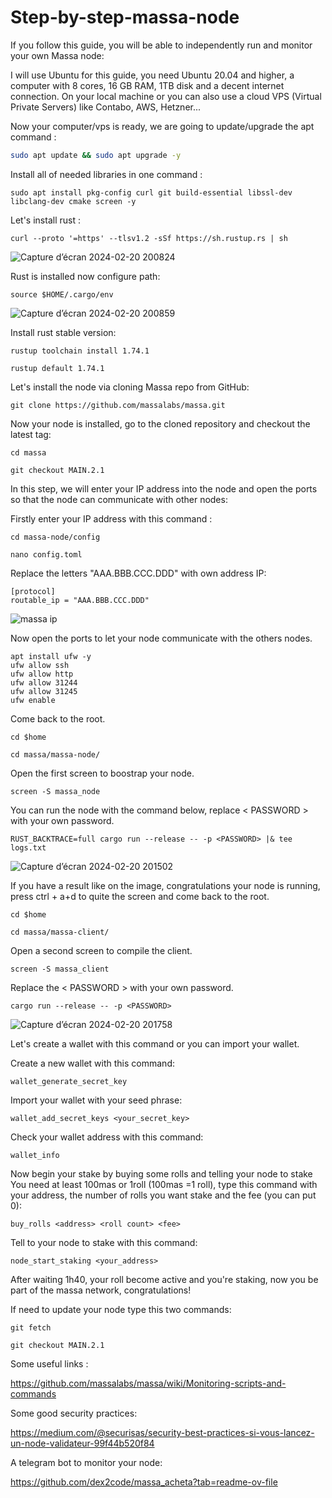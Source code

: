 # Step-by-step-massa-node
If you follow this guide, you will be able to independently run and monitor your own Massa node:


I will use Ubuntu for this guide, you need Ubuntu 20.04 and higher, a computer with 8 cores, 16 GB RAM, 1TB disk and a decent internet connection. On your local machine or you can also use a cloud VPS (Virtual Private Servers) like Contabo, AWS, Hetzner...

Now your computer/vps is ready, we are going to update/upgrade the apt command :

```bash
sudo apt update && sudo apt upgrade -y
```
Install all of needed libraries in one command : 

```
sudo apt install pkg-config curl git build-essential libssl-dev libclang-dev cmake screen -y
```
Let's install rust :

```
curl --proto '=https' --tlsv1.2 -sSf https://sh.rustup.rs | sh
```

![Capture d’écran 2024-02-20 200824](https://github.com/0xpatatedouce/guide-massa-node-step-by-step-/assets/123324096/c793a87b-163e-4354-a197-d337ab7702fc)

Rust is installed now configure path:
```
source $HOME/.cargo/env
```

![Capture d’écran 2024-02-20 200859](https://github.com/0xpatatedouce/guide-massa-node-step-by-step-/assets/123324096/e7b571cd-f286-45fc-901a-abf6eb430841)

Install rust stable version: 
```
rustup toolchain install 1.74.1
```
```
rustup default 1.74.1
```

Let's install the node via cloning Massa repo from GitHub:
```
git clone https://github.com/massalabs/massa.git
```

Now your node is installed, go to the cloned repository and checkout the latest tag:
```
cd massa
```
```
git checkout MAIN.2.1
```

In this step, we will enter your IP address into the node and open the ports so that the node can communicate with other nodes:

Firstly enter your IP address with this command :
```
cd massa-node/config
```                                                                              
```
nano config.toml
```

Replace the letters "AAA.BBB.CCC.DDD" with own address IP: 
```
[protocol]
routable_ip = "AAA.BBB.CCC.DDD"
```
![massa ip](https://github.com/0xpatatedouce/guide-massa-node-step-by-step-/assets/123324096/538cddcd-5f87-4027-8d86-7492d003929b)

Now open the ports to let your node communicate with the others nodes.
```
apt install ufw -y 
ufw allow ssh 
ufw allow http 
ufw allow 31244
ufw allow 31245
ufw enable
```

Come back to the root.
```
cd $home
```
```
cd massa/massa-node/
```

Open the first screen to boostrap your node.
```
screen -S massa_node
```

You can run the node with the command below, replace < PASSWORD > with your own password.
```
RUST_BACKTRACE=full cargo run --release -- -p <PASSWORD> |& tee logs.txt
```
![Capture d’écran 2024-02-20 201502](https://github.com/0xpatatedouce/guide-massa-node-step-by-step-/assets/123324096/1887581e-4893-43bd-b7f3-260aa64e9765)

If you have a result like on the image, congratulations your node is running, press ctrl + a+d to quite the screen and come back to the root.
```
cd $home
```
```
cd massa/massa-client/
```

Open a second screen to compile the client.
```
screen -S massa_client
```

Replace the < PASSWORD > with your own password.
```
cargo run --release -- -p <PASSWORD>
```

![Capture d’écran 2024-02-20 201758](https://github.com/0xpatatedouce/guide-massa-node-step-by-step-/assets/123324096/7c714251-3b6c-40e3-b839-219913ac4547)

Let's create a wallet with this command or you can import your wallet.

Create a new wallet with this command:
```
wallet_generate_secret_key
```

Import your wallet with your seed phrase:
```
wallet_add_secret_keys <your_secret_key>
```

Check your wallet address with this command:
```
wallet_info
```

Now begin your stake by buying some rolls and telling your node to stake
You need at least 100mas or 1roll (100mas =1 roll), type this command with your address, the number of rolls you want stake and the fee (you can put 0):
```
buy_rolls <address> <roll count> <fee>
```

Tell to your node to stake with this command: 
```
node_start_staking <your_address>
```

After waiting 1h40, your roll become active and you're staking, now you be part of the massa network, congratulations!

If need to update your node type this two commands: 
```
git fetch
```
```
git checkout MAIN.2.1
```

Some useful links :


https://github.com/massalabs/massa/wiki/Monitoring-scripts-and-commands

Some good security practices: 


https://medium.com/@securisas/security-best-practices-si-vous-lancez-un-node-validateur-99f44b520f84

A telegram bot to monitor your node:


https://github.com/dex2code/massa_acheta?tab=readme-ov-file
